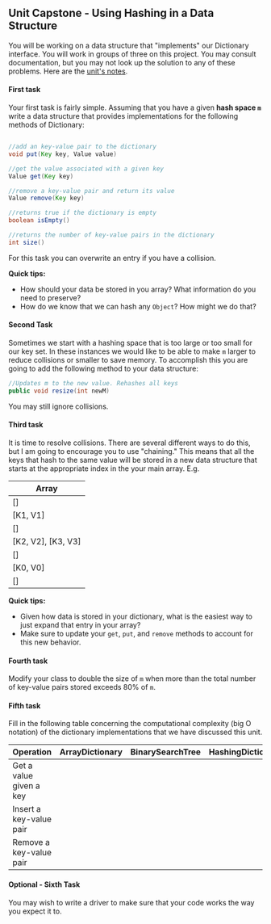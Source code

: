 ## Unit Capstone - Using Hashing in a Data Structure

You will be working on a data structure that "implements" our Dictionary interface. You will work in groups of three on this project. You may consult documentation, but you may not look up the solution to any of these problems. Here are the [unit's notes](https://github.com/lhaynes92/AT-DataStructures-17-18).

#### First task

Your first task is fairly simple. Assuming that you have a given **hash space `m`** write a data structure that provides implementations for the following methods of Dictionary:

```java

//add an key-value pair to the dictionary
void put(Key key, Value value)

//get the value associated with a given key
Value get(Key key)

//remove a key-value pair and return its value
Value remove(Key key)

//returns true if the dictionary is empty
boolean isEmpty()

//returns the number of key-value pairs in the dictionary
int size()

```

For this task you can overwrite an entry if you have a collision.

**Quick tips:**
- How should your data be stored in you array? What information do you need to preserve?
- How do we know that we can hash any `Object`? How might we do that?

#### Second Task

Sometimes we start with a hashing space that is too large or too small for our key set. In these instances we would like to be able to make `m` larger to reduce collisions or smaller to save memory. To accomplish this you are going to add the following method to your data structure:

```java
//Updates m to the new value. Rehashes all keys
public void resize(int newM)
```

You may still ignore collisions.

#### Third task

It is time to resolve collisions. There are several different ways to do this, but I am going to encourage you to use "chaining." This means that all the keys that hash to the same value will be stored in a new data structure that starts at the appropriate index in the your main array. E.g.

| Array  |
|--------|
| []     |
| [K1, V1]     |
| []     |
| [K2, V2], [K3, V3]|
| []     |
| [K0, V0] |
| []     |


**Quick tips:**
- Given how data is stored in your dictionary, what is the easiest way to just expand that entry in your array?
- Make sure to update your `get`, `put`, and `remove` methods to account for this new behavior.

#### Fourth task

Modify your class to double the size of `m` when more than the total number of key-value pairs stored exceeds 80% of `m`.

#### Fifth task

Fill in the following table concerning the computational complexity (big O notation) of the dictionary implementations that we have discussed this unit.

|Operation|ArrayDictionary|BinarySearchTree|HashingDictionary|
|---------|---------------|----------------|-----------------|
|Get a value given a key||||
|Insert a key-value pair||||
|Remove a key-value pair||||

#### Optional - Sixth Task

You may wish to write a driver to make sure that your code works the way you expect it to. 
